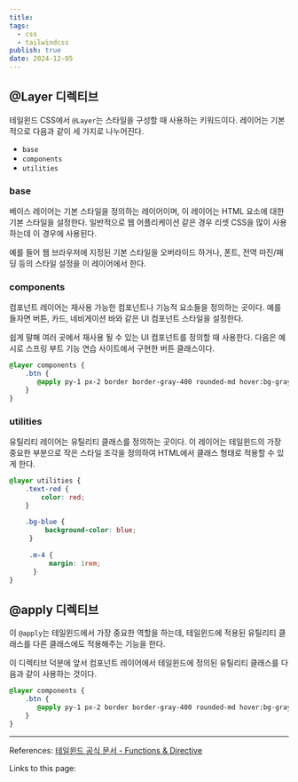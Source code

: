 ```yaml
---
title: 
tags:
  - css
  - tailwindcss
publish: true
date: 2024-12-05
---
```

## @Layer 디렉티브

테일윈드 CSS에서 `@Layer`는 스타일을 구성할 때 사용하는 키워드이다. 레이어는 기본적으로 다음과 같이 세 가지로 나누어진다.

- `base`
- `components`
- `utilities`

### base
베이스 레이어는 기본 스타일을 정의하는 레이어이며, 이 레이어는 HTML 요소에 대한 기본 스타일을 설정한다. 일반적으로 웹 어플리케이션 같은 경우 리셋 CSS을 많이 사용하는데 이 경우에 사용된다.

예를 들어 웹 브라우저에 지정된 기본 스타일을 오버라이드 하거나, 폰트, 전역 마진/패딩 등의 스타일 설정을 이 레이어에서 한다.

### components
컴포넌트 레이어는 재사용 가능한 컴포넌트나 기능적 요소들을 정의하는 곳이다. 예를 들자면 버튼, 카드, 네비게이션 바와 같은 UI 컴포넌트 스타일을 설정한다.

 쉽게 말해 여러 곳에서 재사용 될 수 있는 UI 컴포넌트를 정의할 때 사용한다. 다음은 예시로 스프링 부트 기능 연습 사이트에서 구현한 버튼 클래스이다.

```css
@layer components {    
    .btn {  
       @apply py-1 px-2 border border-gray-400 rounded-md hover:bg-gray-500 hover:text-white transition-all duration-200
    }  
}
```

### utilities
유틸리티 레이어는 유틸리티 클래스를 정의하는 곳이다. 이 레이어는 테일윈드의 가장 중요한 부분으로 작은 스타일 조각을 정의하여 HTML에서 클래스 형태로 적용할 수 있게 한다.

```css
@layer utilities {
	.text-red { 
		color: red; 
	}
	 
	.bg-blue {
		 background-color: blue; 
	 }
	 
	 .m-4 {
		  margin: 1rem; 
	  } 
}
```


## @apply 디렉티브
이 `@apply`는 테일윈드에서 가장 중요한 역할을 하는데, 테일윈드에 적용된 유틸리티 클래스를 다른 클래스에도 적용해주는 기능을 한다.

이 디렉티브 덕분에 앞서 컴포넌트 레이어에서 테일윈드에 정의된 유틸리티 클래스를 다음과 같이 사용하는 것이다.

```css
@layer components {    
    .btn {  
       @apply py-1 px-2 border border-gray-400 rounded-md hover:bg-gray-500 hover:text-white transition-all duration-200
    }  
}
```


---
References: [테일윈드 공식 문서 - Functions & Directive](https://tailwindcss.com/docs/functions-and-directives)

Links to this page: 
